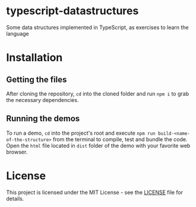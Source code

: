 # typescript-datastructures
Some data structures implemented in TypeScript, as exercises to learn the language

# Installation

## Getting the files

After cloning the repository, `cd` into the cloned folder and run `npm i` to grab
the necessary dependencies.

## Running the demos

To run a demo, `cd` into the project's root and execute `npm run build-<name-of-the-structure>`
from the terminal to compile, test and bundle the code. Open the `html` file located in `dist`
folder of the demo with your favorite web browser.

# License

This project is licensed under the MIT License - see the [LICENSE](LICENSE.md) file for details.

